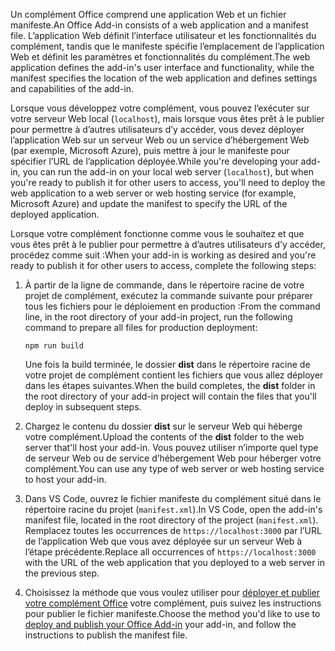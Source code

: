 <span data-ttu-id="6f1ba-101">Un complément Office comprend une application Web et un fichier manifeste.</span><span class="sxs-lookup"><span data-stu-id="6f1ba-101">An Office Add-in consists of a web application and a manifest file.</span></span> <span data-ttu-id="6f1ba-102">L’application Web définit l’interface utilisateur et les fonctionnalités du complément, tandis que le manifeste spécifie l’emplacement de l’application Web et définit les paramètres et fonctionnalités du complément.</span><span class="sxs-lookup"><span data-stu-id="6f1ba-102">The web application defines the add-in's user interface and functionality, while the manifest specifies the location of the web application and defines settings and capabilities of the add-in.</span></span> 

<span data-ttu-id="6f1ba-103">Lorsque vous développez votre complément, vous pouvez l’exécuter sur votre serveur Web local (`localhost`), mais lorsque vous êtes prêt à le publier pour permettre à d’autres utilisateurs d’y accéder, vous devez déployer l’application Web sur un serveur Web ou un service d’hébergement Web (par exemple, Microsoft Azure), puis mettre à jour le manifeste pour spécifier l’URL de l’application déployée.</span><span class="sxs-lookup"><span data-stu-id="6f1ba-103">While you're developing your add-in, you can run the add-in on your local web server (`localhost`), but when you're ready to publish it for other users to access, you'll need to deploy the web application to a web server or web hosting service (for example, Microsoft Azure) and update the manifest to specify the URL of the deployed application.</span></span> 

<span data-ttu-id="6f1ba-104">Lorsque votre complément fonctionne comme vous le souhaitez et que vous êtes prêt à le publier pour permettre à d’autres utilisateurs d’y accéder, procédez comme suit :</span><span class="sxs-lookup"><span data-stu-id="6f1ba-104">When your add-in is working as desired and you're ready to publish it for other users to access, complete the following steps:</span></span>

1. <span data-ttu-id="6f1ba-105">À partir de la ligne de commande, dans le répertoire racine de votre projet de complément, exécutez la commande suivante pour préparer tous les fichiers pour le déploiement en production :</span><span class="sxs-lookup"><span data-stu-id="6f1ba-105">From the command line, in the root directory of your add-in project, run the following command to prepare all files for production deployment:</span></span> 

    ```command&nbsp;line
    npm run build
    ```

    <span data-ttu-id="6f1ba-106">Une fois la build terminée, le dossier **dist** dans le répertoire racine de votre projet de complément contient les fichiers que vous allez déployer dans les étapes suivantes.</span><span class="sxs-lookup"><span data-stu-id="6f1ba-106">When the build completes, the **dist** folder in the root directory of your add-in project will contain the files that you'll deploy in subsequent steps.</span></span>

2. <span data-ttu-id="6f1ba-107">Chargez le contenu du dossier **dist** sur le serveur Web qui héberge votre complément.</span><span class="sxs-lookup"><span data-stu-id="6f1ba-107">Upload the contents of the **dist** folder to the web server that'll host your add-in.</span></span> <span data-ttu-id="6f1ba-108">Vous pouvez utiliser n’importe quel type de serveur Web ou de service d’hébergement Web pour héberger votre complément.</span><span class="sxs-lookup"><span data-stu-id="6f1ba-108">You can use any type of web server or web hosting service to host your add-in.</span></span>

3. <span data-ttu-id="6f1ba-109">Dans VS Code, ouvrez le fichier manifeste du complément situé dans le répertoire racine du projet (`manifest.xml`).</span><span class="sxs-lookup"><span data-stu-id="6f1ba-109">In VS Code, open the add-in's manifest file, located in the root directory of the project (`manifest.xml`).</span></span> <span data-ttu-id="6f1ba-110">Remplacez toutes les occurrences de `https://localhost:3000` par l’URL de l’application Web que vous avez déployée sur un serveur Web à l’étape précédente.</span><span class="sxs-lookup"><span data-stu-id="6f1ba-110">Replace all occurrences of `https://localhost:3000` with the URL of the web application that you deployed to a web server in the previous step.</span></span>

4. <span data-ttu-id="6f1ba-111">Choisissez la méthode que vous voulez utiliser pour [déployer et publier votre complément Office](../publish/publish.md) votre complément, puis suivez les instructions pour publier le fichier manifeste.</span><span class="sxs-lookup"><span data-stu-id="6f1ba-111">Choose the method you'd like to use to [deploy and publish your Office Add-in](../publish/publish.md) your add-in, and follow the instructions to publish the manifest file.</span></span>
